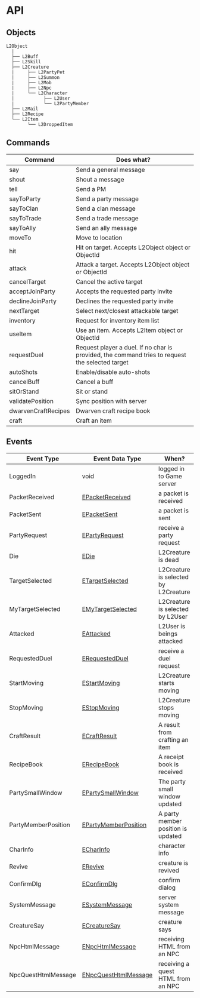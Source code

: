 # API

## Objects

```
L2Object
  |
  ├── L2Buff
  ├── L2Skill
  ├── L2Creature
  |     ├── L2PartyPet
  |     ├── L2Summon
  |     ├── L2Mob
  |     ├── L2Npc
  |     └── L2Character
  |           ├── L2User
  |           └── L2PartyMember
  ├── L2Mail
  ├── L2Recipe
  └── L2Item
        └── L2DroppedItem
```

## Commands

| Command             | Does what?                                                                                      |
| ------------------- | ----------------------------------------------------------------------------------------------- |
| say                 | Send a general message                                                                          |
| shout               | Shout a message                                                                                 |
| tell                | Send a PM                                                                                       |
| sayToParty          | Send a party message                                                                            |
| sayToClan           | Send a clan message                                                                             |
| sayToTrade          | Send a trade message                                                                            |
| sayToAlly           | Send an ally message                                                                            |
| moveTo              | Move to location                                                                                |
| hit                 | Hit on target. Accepts L2Object object or ObjectId                                              |
| attack              | Attack a target. Accepts L2Object object or ObjectId                                            |
| cancelTarget        | Cancel the active target                                                                        |
| acceptJoinParty     | Accepts the requested party invite                                                              |
| declineJoinParty    | Declines the requested party invite                                                             |
| nextTarget          | Select next/closest attackable target                                                           |
| inventory           | Request for inventory item list                                                                 |
| useItem             | Use an item. Accepts L2Item object or ObjectId                                                  |
| requestDuel         | Request player a duel. If no char is provided, the command tries to request the selected target |
| autoShots           | Enable/disable auto-shots                                                                       |
| cancelBuff          | Cancel a buff                                                                                   |
| sitOrStand          | Sit or stand                                                                                    |
| validatePosition    | Sync position with server                                                                       |
| dwarvenCraftRecipes | Dwarven craft recipe book                                                                       |
| craft               | Craft an item                                                                                   |

## Events

| Event Type          | Event Data Type                                                                                            | When?                                |
| ------------------- | ---------------------------------------------------------------------------------------------------------- | ------------------------------------ |
| LoggedIn            | void                                                                                                       | logged in to Game server             |
| PacketReceived      | [EPacketReceived](https://github.com/npetrovski/l2js-client/blob/master/src/events/EventTypes.ts#L6)       | a packet is received                 |
| PacketSent          | [EPacketSent](https://github.com/npetrovski/l2js-client/blob/master/src/events/EventTypes.ts#L7)           | a packet is sent                     |
| PartyRequest        | [EPartyRequest](https://github.com/npetrovski/l2js-client/blob/master/src/events/EventTypes.ts#L8)         | receive a party request              |
| Die                 | [EDie](https://github.com/npetrovski/l2js-client/blob/master/src/events/EventTypes.ts#L13)                 | L2Creature is dead                   |
| TargetSelected      | [ETargetSelected](https://github.com/npetrovski/l2js-client/blob/master/src/events/EventTypes.ts#L14)      | L2Creature is selected by L2Creature |
| MyTargetSelected    | [EMyTargetSelected](https://github.com/npetrovski/l2js-client/blob/master/src/events/EventTypes.ts#L19)    | L2Creature is selected by L2User     |
| Attacked            | [EAttacked](https://github.com/npetrovski/l2js-client/blob/master/src/events/EventTypes.ts#L20)            | L2User is beings attacked            |
| RequestedDuel       | [ERequestedDuel](https://github.com/npetrovski/l2js-client/blob/master/src/events/EventTypes.ts#L21)       | receive a duel request               |
| StartMoving         | [EStartMoving](https://github.com/npetrovski/l2js-client/blob/master/src/events/EventTypes.ts#L22)         | L2Creature starts moving             |
| StopMoving          | [EStopMoving](https://github.com/npetrovski/l2js-client/blob/master/src/events/EventTypes.ts#L23)          | L2Creature stops moving              |
| CraftResult         | [ECraftResult](https://github.com/npetrovski/l2js-client/blob/master/src/events/EventTypes.ts#L24)         | A result from crafting an item       |
| RecipeBook          | [ERecipeBook](https://github.com/npetrovski/l2js-client/blob/master/src/events/EventTypes.ts#L25)          | A receipt book is received           |
| PartySmallWindow    | [EPartySmallWindow](https://github.com/npetrovski/l2js-client/blob/master/src/events/EventTypes.ts#L30)    | The party small window updated       |
| PartyMemberPosition | [EPartyMemberPosition](https://github.com/npetrovski/l2js-client/blob/master/src/events/EventTypes.ts#L35) | A party member position is updated   |
| CharInfo            | [ECharInfo](https://github.com/npetrovski/l2js-client/blob/master/src/events/EventTypes.ts#L36)            | character info                       |
| Revive              | [ERevive](https://github.com/npetrovski/l2js-client/blob/master/src/events/EventTypes.ts#L37)              | creature is revived                  |
| ConfirmDlg          | [EConfirmDlg](https://github.com/npetrovski/l2js-client/blob/master/src/events/EventTypes.ts#L38)          | confirm dialog                       |
| SystemMessage       | [ESystemMessage](https://github.com/npetrovski/l2js-client/blob/master/src/events/EventTypes.ts#L43)       | server system message                |
| CreatureSay         | [ECreatureSay](https://github.com/npetrovski/l2js-client/blob/master/src/events/EventTypes.ts#L44)         | creature says                        |
| NpcHtmlMessage      | [ENpcHtmlMessage](https://github.com/npetrovski/l2js-client/blob/master/src/events/EventTypes.ts#L49)      | receiving HTML from an NPC           |
| NpcQuestHtmlMessage | [ENpcQuestHtmlMessage](https://github.com/npetrovski/l2js-client/blob/master/src/events/EventTypes.ts#L54) | receiving a quest HTML from an NPC   |

